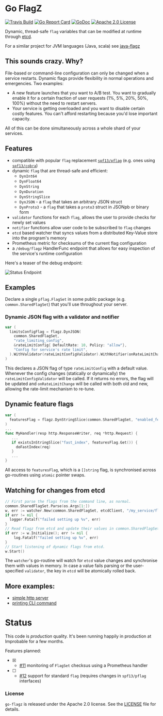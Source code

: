 # Go FlagZ 

[![Travis Build](https://travis-ci.org/mwitkow/go-flagz.svg)](https://travis-ci.org/mwitkow/go-flagz)
[![Go Report Card](https://goreportcard.com/badge/github.com/mwitkow/go-flagz)](http://goreportcard.com/report/mwitkow/go-flagz)
[![GoDoc](http://img.shields.io/badge/GoDoc-Reference-blue.svg)](https://godoc.org/github.com/mwitkow/go-flagz)
[![Apache 2.0 License](https://img.shields.io/badge/License-Apache%202.0-blue.svg)](LICENSE)

Dynamic, thread-safe `flag` variables that can be modified at runtime through [etcd](https://github.com/coreos/etcd).

For a similar project for JVM languages (Java, scala) see [java-flagz](https://github.com/mwitkow/java-flagz)
 
## This sounds crazy. Why?

File-based or command-line configuration can only be changed when a service restarts. Dynamic flags provide
flexibility in normal operations and emergencies. Two examples:
 
 * A new feature launches that you want to A/B test. You want to gradually enable it for a certain fraction of user
 requests (1%, 5%, 20%, 50%, 100%) without the need to restart servers.
 * Your service is getting overloaded and you want to disable certain costly features. You can't afford 
 restarting because you'd lose important capacity.
 
All of this can be done simultaneously across a whole shard of your services.

## Features

 * compatible with popular `flag` replacement [`spf13/pflag`](https://github.com/spf13/pflag) (e.g. ones using [`spf13/cobra`](https://github.com/spf13/cobra))
 * dynamic `flag` that are thread-safe and efficient:
   - `DynInt64`
   - `DynFloat64`
   - `DynString`
   - `DynDuration`
   - `DynStringSlice`
   - `DynJSON` - a `flag` that takes an arbitrary JSON struct
   - `DynProto3` - a `flag` that takes a `proto3` struct in JSONpb or binary form
 * `validator` functions for each `flag`, allows the user to provide checks for newly set values
 * `notifier` functions allow user code to be subscribed to `flag` changes
 * `etcd` based watcher that syncs values from a distributed Key-Value store into the program's memory
 * Prometheus metric for checksums of the current flag configuration
 * a `/debug/flagz` HandlerFunc endpoint that allows for easy inspection of the service's runtime configuration

Here's a teaser of the debug endpoint:

![Status Endpoint](https://raw.githubusercontent.com/mwitkow/go-flagz/screenshots/screenshot_endpoint.png)

## Examples

Declare a single `pflag.FlagSet` in some public package (e.g. `common.SharedFlagSet`) that you'll use throughout your server.


### Dynamic JSON flag with a validator and notifier

```go
var (
  limitsConfigFlag = flagz.DynJSON(
    common.SharedFlagSet, 
    "rate_limiting_config", 
    &rateLimitConfig{ DefaultRate: 10, Policy: "allow"},
    "Config for service's rate limit",
  ).WithValidator(rateLimitConfigValidator).WithNotifier(onRateLimitChange)
)
```

This declares a JSON flag of type `rateLimitConfig` with a default value. Whenever the config changes (statically or dynamically) the `rateLimitConfigValidator` will be called. If it returns no errors, the flag will be updated and `onRateLimitChange` will be called with both old and new, allowing the rate-limit mechanism to re-tune.

## Dynamic feature flags

```go
var (
  featuresFlag = flagz.DynStringSlice(common.SharedFlagSet, "enabled_features", []string{"fast_index"}, "list of enabled feature markers")
)
...
func MyHandler(resp http.ResponseWriter, req *http.Request) {
   ...
   if existsInStringSlice("fast_index", featuresFlag.Get()) {
     doFastIndex(req)
   }
   ...
}
```

All access to `featuresFlag`, which is a `[]string` flag, is synchronised across go-routines using `atomic` pointer swaps. 

## Watching for changes from etcd

```go
// First parse the flags from the command line, as normal.
common.SharedFlagSet.Parse(os.Args[1:])
w, err := watcher.New(common.SharedFlagSet, etcdClient, "/my_service/flagz", logger)
if err != nil {
  logger.Fatalf("failed setting up %v", err)
}
// Read flagz from etcd and update their values in common.SharedFlagSet
if err := w.Initialize(); err != nil {
	log.Fatalf("failed setting up %v", err)
}
// Start listening of dynamic flags from etcd.
w.Start()
```

The `watcher`'s go-routine will watch for `etcd` value changes and synchronise them with values in memory. In case a value fails parsing or the user-specified `validator`, the key in `etcd` will be atomically rolled back.

## More examples:

 * [simple http server](examples/server)
 * [printing CLI command](examples/cli)

# Status

This code is *production* quality. It's been running happily in production at Improbable for a few months.

Features planned:
 
  * [x] - [#11](https://github.com/mwitkow/go-flagz/issues/11) monitoring of `FlagSet` checksus using a Prometheus handler
  * [ ] - [#12](https://github.com/mwitkow/go-flagz/issues/12) support for standard `flag` (requires changes in `spf13/pflag` interfaces)

### License

`go-flagz` is released under the Apache 2.0 license. See the [LICENSE](LICENSE) file for details.
